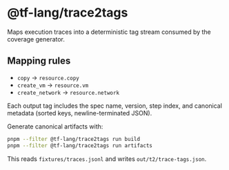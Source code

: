 # @tf-lang/trace2tags

Maps execution traces into a deterministic tag stream consumed by the coverage generator.

## Mapping rules

- `copy` → `resource.copy`
- `create_vm` → `resource.vm`
- `create_network` → `resource.network`

Each output tag includes the spec name, version, step index, and canonical metadata (sorted keys, newline-terminated JSON).

Generate canonical artifacts with:

```bash
pnpm --filter @tf-lang/trace2tags run build
pnpm --filter @tf-lang/trace2tags run artifacts
```

This reads `fixtures/traces.jsonl` and writes `out/t2/trace-tags.json`.
